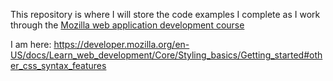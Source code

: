 This repository is where I will store the code examples I complete as I work through the [Mozilla web application development course](https://developer.mozilla.org/en-US/docs/Learn_web_development/Getting_started)

I am here: 
https://developer.mozilla.org/en-US/docs/Learn_web_development/Core/Styling_basics/Getting_started#other_css_syntax_features